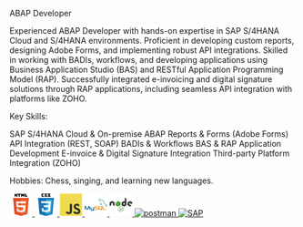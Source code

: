 ABAP Developer

Experienced ABAP Developer with hands-on expertise in SAP S/4HANA Cloud and S/4HANA environments. Proficient in developing custom reports, designing Adobe Forms, and implementing robust API integrations. Skilled in working with BADIs, workflows, and developing applications using Business Application Studio (BAS) and RESTful Application Programming Model (RAP). Successfully integrated e-invoicing and digital signature solutions through RAP applications, including seamless API integration with platforms like ZOHO.

Key Skills:

SAP S/4HANA Cloud & On-premise
ABAP Reports & Forms (Adobe Forms)
API Integration (REST, SOAP)
BADIs & Workflows
BAS & RAP Application Development
E-invoice & Digital Signature Integration
Third-party Platform Integration (ZOHO)

Hobbies:
Chess, singing, and learning new languages.

<p align="left">
  <!-- HTML -->
  <a href="https://www.w3.org/html/" target="_blank" rel="noreferrer">
    <img src="https://raw.githubusercontent.com/devicons/devicon/master/icons/html5/html5-original-wordmark.svg" alt="html5" width="40" height="40"/>
  </a>

  <!-- CSS -->
  <a href="https://www.w3schools.com/css/" target="_blank" rel="noreferrer">
    <img src="https://raw.githubusercontent.com/devicons/devicon/master/icons/css3/css3-original-wordmark.svg" alt="css3" width="40" height="40"/>
  </a>

  <!-- JavaScript -->
  <a href="https://developer.mozilla.org/en-US/docs/Web/JavaScript" target="_blank" rel="noreferrer">
    <img src="https://raw.githubusercontent.com/devicons/devicon/master/icons/javascript/javascript-original.svg" alt="javascript" width="40" height="40"/>
  </a>

  <!-- MySQL -->
  <a href="https://www.mysql.com/" target="_blank" rel="noreferrer">
    <img src="https://raw.githubusercontent.com/devicons/devicon/master/icons/mysql/mysql-original-wordmark.svg" alt="mysql" width="40" height="40"/>
  </a>

  <!-- Node.js -->
  <a href="https://nodejs.org" target="_blank" rel="noreferrer">
    <img src="https://raw.githubusercontent.com/devicons/devicon/master/icons/nodejs/nodejs-original-wordmark.svg" alt="nodejs" width="40" height="40"/>
  </a>

  <!-- Postman -->
  <a href="https://postman.com" target="_blank" rel="noreferrer">
    <img src="https://www.vectorlogo.zone/logos/getpostman/getpostman-icon.svg" alt="postman" width="40" height="40"/>
  </a>

  <!-- SAP (for ABAP, RAP, BAS) -->
  <a href="https://www.sap.com/" target="_blank" rel="noreferrer">
    <img src="https://upload.wikimedia.org/wikipedia/commons/5/5a/SAP_2011_logo.svg" alt="SAP" width="40" height="40"/>
  </a>
</p>
